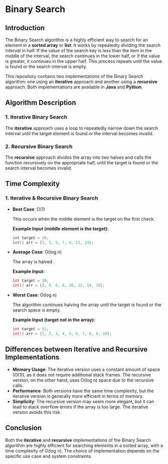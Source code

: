 # Binary Search

## Introduction

The Binary Search algorithm is a highly efficient way to search for an element in a **sorted array** or **list**. It works by repeatedly dividing the search interval in half. If the value of the search key is less than the item in the middle of the interval, the search continues in the lower half, or if the value is greater, it continues in the upper half. This process repeats until the value is found or the search interval is empty.

This repository contains two implementations of the Binary Search algorithm: one using an **iterative** approach and another using a **recursive** approach. Both implementations are available in **Java** and **Python**.

## Algorithm Description

### 1. Iterative Binary Search

The **iterative** approach uses a loop to repeatedly narrow down the search interval until the target element is found or the interval becomes invalid.

### 2. Recursive Binary Search

The **recursive** approach divides the array into two halves and calls the function recursively on the appropriate half, until the target is found or the search interval becomes invalid.

## Time Complexity

### 1. Iterative & Recursive Binary Search

- **Best Case**: O(1)

  This occurs when the middle element is the target on the first check.

  **Example Input (middle element is the target):**

  ```java
  int target = 10;
  int[] arr = {1, 3, 5, 7, 9, 11, 13};
  ```

- **Average Case**: O(log n)

  The array is halved.

  **Example Input:**

  ```java
  int target = 10;
  int[] arr = {2, 4, 6, 8, 10, 12, 14, 16};
  ```

- **Worst Case**: O(log n)

  The algorithm continues halving the array until the target is found or the search space is empty.

  **Example Input (target not in the array):**

  ```java
  int target = 11;
  int[] arr = {1, 2, 3, 4, 5, 6, 7, 8, 9, 10};
  ```

## Differences between Iterative and Recursive Implementations

- **Memory Usage**: The iterative version uses a constant amount of space (O(1)), as it does not require additional stack frames. The recursive version, on the other hand, uses O(log n) space due to the recursive calls.
- **Performance**: Both versions have the same time complexity, but the iterative version is generally more efficient in terms of memory.
- **Simplicity**: The recursive version may seem more elegant, but it can lead to stack overflow errors if the array is too large. The iterative version avoids this risk.

## Conclusion

Both the **iterative** and **recursive** implementations of the Binary Search algorithm are highly efficient for searching elements in a sorted array, with a time complexity of O(log n). The choice of implementation depends on the specific use case and system constraints.

